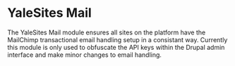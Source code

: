 # YaleSites Mail

The YaleSites Mail module ensures all sites on the platform have the MailChimp transactional email handling setup in a consistant way. Currently this module is only used to obfuscate the API keys within the Drupal admin interface and make minor changes to email handling.